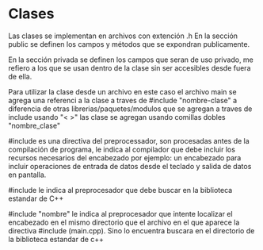 # Clases
Las clases se implementan en archivos con extención .h
En la sección public se definen los campos y métodos que se expondran publicamente.

En la sección privada se definen los campos que seran de uso privado, me refiero a los que se usan dentro de la clase sin ser accesibles desde fuera de ella.

Para utilizar la clase desde un archivo en este caso el archivo main
se agrega una referenci a la clase a traves de #include "nombre-clase"
a diferencia de otras librerias/paquetes/modulos que se agregan a traves de include usando "< >" las clase se agregan usando comillas dobles "nombre_clase"

#include es una directiva del preprocessador, son procesadas antes de la compilación de programa, le indica al compilador que debe incluir los recursos necesarios del encabezado por ejemplo: <iostream> un encabezado para incluir operaciones de entrada de datos desde el teclado y salida de datos en pantalla.

#include <nombre> le indica al preprocesador que debe buscar en la biblioteca estandar de C++ 

#include "nombre" le indica al preprocesador que intente localizar el encabezado en el mismo directorio que el archivo en el que aparece la directiva #include (main.cpp). Sino lo encuentra buscara en el directorio de la biblioteca estandar de c++